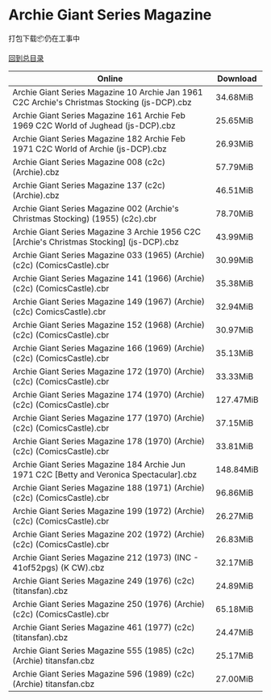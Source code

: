 # Archie Giant Series Magazine

打包下载📦仍在工事中

[回到总目录](/Catalogs.md)







Online | Download
--- | ---
Archie Giant Series Magazine 10 Archie Jan 1961 C2C Archie's Christmas Stocking (js-DCP).cbz | 34.68MiB
Archie Giant Series Magazine 161 Archie Feb 1969 C2C World of Jughead (js-DCP).cbz | 25.65MiB
Archie Giant Series Magazine 182 Archie Feb 1971 C2C World of Archie (js-DCP).cbz | 26.93MiB
Archie Giant Series Magazine 008 (c2c) (Archie).cbz | 57.79MiB
Archie Giant Series Magazine 137 (c2c) (Archie).cbz | 46.51MiB
Archie Giant Series Magazine 002 (Archie's Christmas Stocking) (1955) (c2c).cbr | 78.70MiB
Archie Giant Series Magazine 3 Archie 1956 C2C [Archie's Christmas Stocking] (js-DCP).cbz | 43.99MiB
Archie Giant Series Magazine 033 (1965) (Archie) (c2c) (ComicsCastle).cbr | 30.99MiB
Archie Giant Series Magazine 141 (1966) (Archie) (c2c) (ComicsCastle).cbr | 35.38MiB
Archie Giant Series Magazine 149 (1967) (Archie) (c2c) ComicsCastle).cbr | 32.94MiB
Archie Giant Series Magazine 152 (1968) (Archie) (c2c) (ComicsCastle).cbr | 30.97MiB
Archie Giant Series Magazine 166 (1969) (Archie) (c2c) (ComicsCastle).cbr | 35.13MiB
Archie Giant Series Magazine 172 (1970) (Archie) (c2c) (ComicsCastle).cbr | 33.33MiB
Archie Giant Series Magazine 174 (1970) (Archie) (c2c) (ComicsCastle).cbr | 127.47MiB
Archie Giant Series Magazine 177 (1970) (Archie) (c2c) (ComicsCastle).cbr | 37.15MiB
Archie Giant Series Magazine 178 (1970) (Archie) (c2c) (ComicsCastle).cbr | 33.81MiB
Archie Giant Series Magazine 184 Archie Jun 1971 C2C [Betty and Veronica Spectacular].cbz | 148.84MiB
Archie Giant Series Magazine 188 (1971) (Archie) (c2c) (ComicsCastle).cbr | 96.86MiB
Archie Giant Series Magazine 199 (1972) (Archie) (c2c) (ComicsCastle).cbr | 26.27MiB
Archie Giant Series Magazine 202 (1972) (Archie) (c2c) (ComicsCastle).cbr | 26.83MiB
Archie Giant Series Magazine 212 (1973) (INC - 41of52pgs) (K CW).cbz | 32.17MiB
Archie Giant Series Magazine 249 (1976) (c2c) (titansfan).cbz | 24.89MiB
Archie Giant Series Magazine 250 (1976) (Archie) (c2c) (ComicsCastle).cbr | 65.18MiB
Archie Giant Series Magazine 461 (1977) (c2c) (titansfan).cbz | 24.47MiB
Archie Giant Series Magazine 555 (1985) (c2c) (Archie) titansfan.cbz | 25.17MiB
Archie Giant Series Magazine 596 (1989) (c2c) (Archie) titansfan.cbz | 27.00MiB
